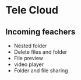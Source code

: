 # Tele Cloud


## Incoming feachers
- Nested folder
- Delete files and folder
- File preview
- video player
- Folder and file sharing

